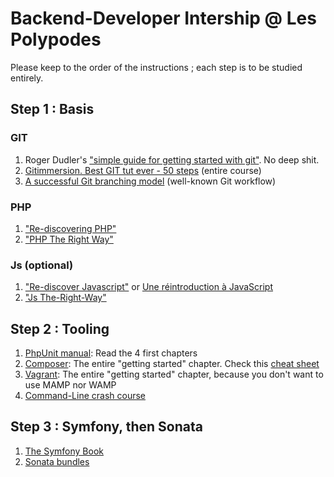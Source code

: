 # Backend-Developer Intership @ Les Polypodes

Please keep to the order of the instructions ; each step is to be studied entirely. 

## Step 1 : Basis

### GIT

1. Roger Dudler's ["simple guide for getting started with git"](http://rogerdudler.github.com/git-guide). No deep shit.
2. [Gitimmersion. Best GIT tut ever - 50 steps](http://gitimmersion.com) (entire course)
3. [A successful Git branching model](http://nvie.com/posts/a-successful-git-branching-model) (well-known Git workflow)

### PHP

1. ["Re-discovering PHP"](http://edu.williamdurand.fr/php-slides/index.html)
2. ["PHP The Right Way"](http://www.phptherightway.com) 


### Js (optional)

1. ["Re-discover Javascript"](http://gitbookio.github.io/javascript) or [Une réintroduction à JavaScript](https://developer.mozilla.org/fr/docs/Web/JavaScript/Une_r%C3%A9introduction_%C3%A0_JavaScript#Introduction-)
2. ["Js The-Right-Way"](http://jstherightway.org/)


## Step 2 : Tooling

1. [PhpUnit manual](http://phpunit.de/manuel): Read the 4 first chapters
2. [Composer](http://getcomposer.org): The entire "getting started" chapter. Check this [cheat sheet](http://composer.json.jolicode.com/)
3. [Vagrant](http://vagrantup.com): The entire "getting started" chapter, because you don't want to use MAMP nor WAMP
4. [Command-Line crash course](http://cli.learncodethehardway.org/book/)

## Step 3 : Symfony, then Sonata

1. [The Symfony Book](http://symfony.com/doc/current/book/index.html)
2. [Sonata bundles](http://sonata-project.org/bundles/)


